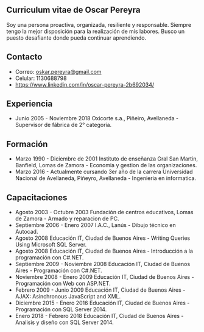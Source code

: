 ## Curriculum vitae de Oscar Pereyra

Soy una persona proactiva, organizada, resiliente y responsable. Siempre tengo la mejor disposición para la realización de mis labores. Busco un puesto desafiante donde pueda continuar aprendiendo.

## Contacto

- Correo: oskar.pereyra@gmail.com
- Celular: 1130688798
- https://www.linkedin.com/in/oscar-pereyra-2b692034/

## Experiencia

- Junio 2005 - Noviembre 2018
Oxicorte s.a., Piñeiro, Avellaneda - Supervisor de fábrica de 2° categoría.

## Formación

- Marzo 1990 - Diciembre de 2001
Instituto de enseñanza Gral San Martin, Banfield, Lomas de Zamora - Economia y gestion de las organizaciones.
- Marzo 2016 - Actualmente cursando 3er año de la carrera
Universidad Nacional de Avellaneda, Piñeyro, Avellaneda - Ingenieria en informatica.

## Capacitaciones

- Agosto 2003 - Octubre 2003
Fundación de centros educativos, Lomas de Zamora - Armado y reparacion de PC.
- Septiembre 2006 - Enero 2007
I.A.C., Lanús - Dibujo técnico en Autocad.
- Agosto 2008
Educación IT, Ciudad de Buenos Aires - Writing Queries Using Microsoft SQL Server.
- Agosto 2008
Educación IT, Ciudad de Buenos Aires - Introducción a la programación con C#.NET.
- Septiembre 2009 - Noviembre 2008
Educación IT, Ciudad de Buenos Aires - Programación con C#.NET.
- Noviembre 2008 - Enero  2009
Educación IT, Ciudad de Buenos Aires - Programación con Web con ASP.NET.
- Febrero 2009 - Junio 2009
Educación IT, Ciudad de Buenos Aires - AJAX: Asinchronous JavaScript and XML.
- Diciembre 2015 - Enero 2016
Educación IT, Ciudad de Buenos Aires - Programación con SQL Server 2014.
- Enero 2018 - Febrero 2018
Educación IT, Ciudad de Buenos Aires - Analisis y diseño  con SQL Server 2014.
